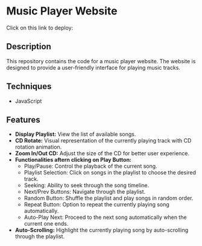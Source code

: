 # Music Player Website
Click on this link to deploy: 

## Description
This repository contains the code for a music player website. The website is designed to provide a user-friendly interface for playing music tracks.

## Techniques
- JavaScript

## Features
- **Display Playlist:** View the list of available songs.
- **CD Rotate:** Visual representation of the currently playing track with CD rotation animation.
- **Zoom In/Out CD:** Adjust the size of the CD for better user experience.
- **Functionalities aftern clicking on Play Button:**
  - Play/Pause: Control the playback of the current song.
  - Playlist Selection: Click on songs in the playlist to choose the desired track.
  - Seeking: Ability to seek through the song timeline.
  - Next/Prev Buttons: Navigate through the playlist.
  - Random Button: Shuffle the playlist and play songs in random order.
  - Repeat Button: Option to repeat the currently playing song automatically.
  - Auto-Play Next: Proceed to the next song automatically when the current one ends.
- **Auto-Scrolling:** Highlight the currently playing song by auto-scrolling through the playlist.
